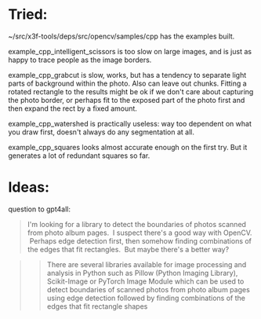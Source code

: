 # Tried:

~/src/x3f-tools/deps/src/opencv/samples/cpp has the examples built. 

example_cpp_intelligent_scissors is too slow on large images, and is just as
happy to trace people as the image borders.

example_cpp_grabcut is slow, works, but has a tendency to separate light parts
of background within the photo.  Also can leave out chunks.  Fitting a rotated
rectangle to the results might be ok if we don't care about capturing the photo
border, or perhaps fit to the exposed part of the photo first and then expand
the rect by a fixed amount.

example_cpp_watershed is practically useless: way too dependent on what you
draw first, doesn't always do any segmentation at all.

example_cpp_squares looks almost accurate enough on the first try. But
it generates a lot of redundant squares so far.


# Ideas:

question to gpt4all:

> I'm looking for a library to detect the boundaries of photos scanned from
> photo album pages.  I suspect there's a good way with OpenCV.  Perhaps edge
> detection first, then somehow finding combinations of the edges that fit
> rectangles.  But maybe there's a better way? 

> > There are several libraries available for image processing and analysis in
> > Python such as Pillow (Python Imaging Library), Scikit-Image or PyTorch Image
> > Module which can be used to detect boundaries of scanned photos from photo
> > album pages using edge detection followed by finding combinations of the edges
> > that fit rectangle shapes

